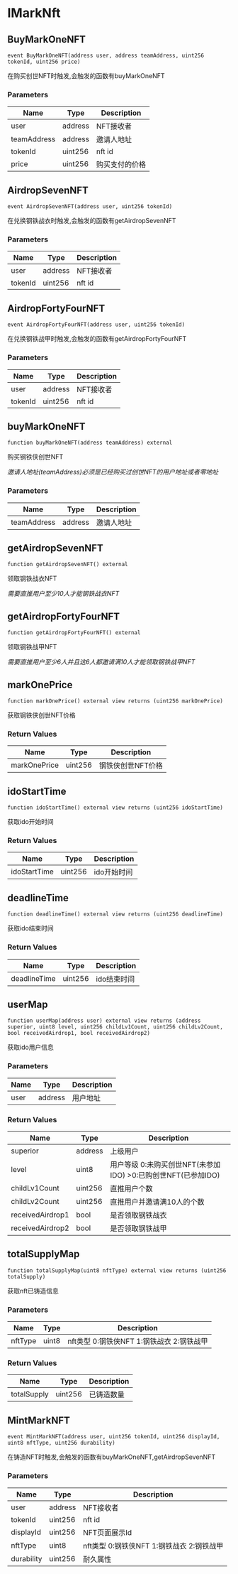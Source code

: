 
# IMarkNft










## BuyMarkOneNFT

```solidity
event BuyMarkOneNFT(address user, address teamAddress, uint256 tokenId, uint256 price)
```

在购买创世NFT时触发,会触发的函数有buyMarkOneNFT


### Parameters

| Name | Type | Description |
| ---- | ---- | ----------- |
| user | address | NFT接收者 |
| teamAddress | address | 邀请人地址 |
| tokenId | uint256 | nft id |
| price | uint256 | 购买支付的价格 |





## AirdropSevenNFT

```solidity
event AirdropSevenNFT(address user, uint256 tokenId)
```

在兑换钢铁战衣时触发,会触发的函数有getAirdropSevenNFT


### Parameters

| Name | Type | Description |
| ---- | ---- | ----------- |
| user | address | NFT接收者 |
| tokenId | uint256 | nft id |





## AirdropFortyFourNFT

```solidity
event AirdropFortyFourNFT(address user, uint256 tokenId)
```

在兑换钢铁战甲时触发,会触发的函数有getAirdropFortyFourNFT


### Parameters

| Name | Type | Description |
| ---- | ---- | ----------- |
| user | address | NFT接收者 |
| tokenId | uint256 | nft id |




## buyMarkOneNFT

```solidity
function buyMarkOneNFT(address teamAddress) external
```

购买钢铁侠创世NFT

_邀请人地址(teamAddress)必须是已经购买过创世NFT的用户地址或者零地址_

### Parameters

| Name | Type | Description |
| ---- | ---- | ----------- |
| teamAddress | address | 邀请人地址 |




## getAirdropSevenNFT

```solidity
function getAirdropSevenNFT() external
```

领取钢铁战衣NFT

_需要直推用户至少10人才能钢铁战衣NFT_





## getAirdropFortyFourNFT

```solidity
function getAirdropFortyFourNFT() external
```

领取钢铁战甲NFT

_需要直推用户至少6人并且这6人都邀请满10人才能领取钢铁战甲NFT_





## markOnePrice

```solidity
function markOnePrice() external view returns (uint256 markOnePrice)
```

获取钢铁侠创世NFT价格



### Return Values

| Name | Type | Description |
| ---- | ---- | ----------- |
| markOnePrice | uint256 | 钢铁侠创世NFT价格 |



## idoStartTime

```solidity
function idoStartTime() external view returns (uint256 idoStartTime)
```

获取ido开始时间



### Return Values

| Name | Type | Description |
| ---- | ---- | ----------- |
| idoStartTime | uint256 | ido开始时间 |



## deadlineTime

```solidity
function deadlineTime() external view returns (uint256 deadlineTime)
```

获取ido结束时间



### Return Values

| Name | Type | Description |
| ---- | ---- | ----------- |
| deadlineTime | uint256 | ido结束时间 |



## userMap

```solidity
function userMap(address user) external view returns (address superior, uint8 level, uint256 childLv1Count, uint256 childLv2Count, bool receivedAirdrop1, bool receivedAirdrop2)
```

获取ido用户信息


### Parameters

| Name | Type | Description |
| ---- | ---- | ----------- |
| user | address | 用户地址 |

### Return Values

| Name | Type | Description |
| ---- | ---- | ----------- |
| superior | address | 上级用户 |
| level | uint8 | 用户等级 0:未购买创世NFT(未参加IDO) >0:已购创世NFT(已参加IDO) |
| childLv1Count | uint256 | 直推用户个数 |
| childLv2Count | uint256 | 直推用户并邀请满10人的个数 |
| receivedAirdrop1 | bool | 是否领取钢铁战衣 |
| receivedAirdrop2 | bool | 是否领取钢铁战甲 |



## totalSupplyMap

```solidity
function totalSupplyMap(uint8 nftType) external view returns (uint256 totalSupply)
```

获取nft已铸造信息


### Parameters

| Name | Type | Description |
| ---- | ---- | ----------- |
| nftType | uint8 | nft类型 0:钢铁侠NFT 1:钢铁战衣 2:钢铁战甲 |

### Return Values

| Name | Type | Description |
| ---- | ---- | ----------- |
| totalSupply | uint256 | 已铸造数量 |




## MintMarkNFT

```solidity
event MintMarkNFT(address user, uint256 tokenId, uint256 displayId, uint8 nftType, uint256 durability)
```

在铸造NFT时触发,会触发的函数有buyMarkOneNFT,getAirdropSevenNFT


### Parameters

| Name | Type | Description |
| ---- | ---- | ----------- |
| user | address | NFT接收者 |
| tokenId | uint256 | nft id |
| displayId | uint256 | NFT页面展示Id |
| nftType | uint8 | nft类型 0:钢铁侠NFT 1:钢铁战衣 2:钢铁战甲 |
| durability | uint256 | 耐久属性 |



